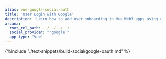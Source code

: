 ```yaml
---
alias: vue-google-social-auth
title: 'User Login with Google'
description: 'Learn how to add user onboarding in Vue Web3 apps using custom login UI and Google as the social OAuth provider.'
arcana:
  root_rel_path: ../../../../..
  social_provider: "'google'"
  app_type: "Vue"
---
```


{%include "./text-snippets/build-social/google-oauth.md" %}